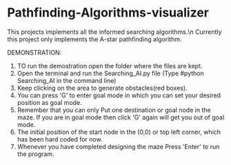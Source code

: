 # Pathfinding-Algorithms-visualizer
This projects implements all the informed searching algorithms.\n
Currently this project only implements the A-star pathfinding algorithm.

DEMONSTRATION:
1. TO run the demostration open the folder where the files are kept.
2. Open the terminal and run the Searching_AI.py file
(Type #python Searching_AI in the command line)
3. Keep clicking on the area to generate obstacles(red boxes).
4. You can press 'G' to enter goal mode in which you can set your desired position as goal mode.
5. Remember that you can only Put one destination or goal node in the maze. If you are in goal mode then click 'G' again will get you out of goal mode.
6. The initial position of the start node in the (0,0) or top left corner, which has been hard coded for now.
7. Whenever you have completed designing the maze Press 'Enter' to run the program.
